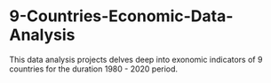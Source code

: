 # 9-Countries-Economic-Data-Analysis
This data analysis projects delves deep into exonomic indicators of 9 countries for the duration 1980 - 2020 period.
